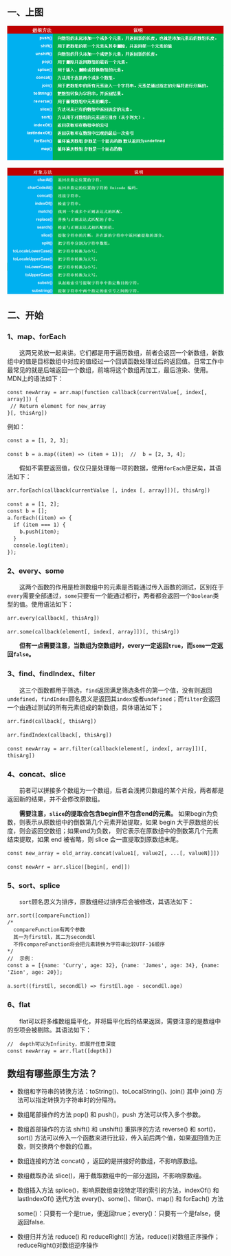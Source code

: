 ## 一、上图

![array](图片/数组用法.png)

![字符串用法](图片/字符串用法-1625660974499.png)

## 二、开始

### 1、map、forEach

  这两兄弟放一起来讲。它们都是用于遍历数组，前者会返回一个新数组，新数组中的值是目标数组中对应的值经过一个回调函数处理过后的返回值。日常工作中最常见的就是后端返回一个数组，前端将这个数组再加工，最后渲染、使用。MDN上的语法如下：

```
const newArray = arr.map(function callback(currentValue[, index[, array]]) {
 // Return element for new_array
}[, thisArg])
```

例如：

```
const a = [1, 2, 3];

const b = a.map((item) => (item + 1));  //  b = [2, 3, 4];
```

  假如不需要返回值，仅仅只是处理每一项的数据，使用`forEach`便足矣，其语法如下：

```
arr.forEach(callback(currentValue [, index [, array]])[, thisArg])

const a = [1, 2];
const b = [];
a.forEach((item) => {
  if (item === 1) {
    b.push(item);
  }
  console.log(item);
});
```

### 2、every、some

  这两个函数的作用是检测数组中的元素是否能通过传入函数的测试，区别在于`every`需要全部通过，`some`只要有一个能通过都行，两者都会返回一个`Boolean`类型的值。使用语法如下：

```
arr.every(callback[, thisArg])

arr.some(callback(element[, index[, array]])[, thisArg])
```

  **但有一点需要注意，当数组为空数组时，every一定返回`true`，而`some`一定返回`false`。**

### 3、find、findIndex、filter

  这三个函数都用于筛选，`find`返回满足筛选条件的第一个值，没有则返回`undefined`，`findIndex`顾名思义是返回其`index`或者`undefined`；而`filter`会返回一个由通过测试的所有元素组成的新数组，具体语法如下；

```
arr.find(callback[, thisArg])

arr.findIndex(callback[, thisArg])

const newArray = arr.filter(callback(element[, index[, array]])[, thisArg])
```

### 4、concat、slice

  前者可以拼接多个数组为一个数组，后者会浅拷贝数组的某个片段，两者都是返回新的结果，并不会修改原数组。

  **需要注意，`slice`的提取会包含begin但不包含end的元素。** 如果begin为负数，则表示从原数组中的倒数第几个元素开始提取，如果 begin 大于原数组的长度，则会返回空数组；如果end为负数， 则它表示在原数组中的倒数第几个元素结束提取，如果 end 被省略，则 slice 会一直提取到原数组末尾。

```
const new_array = old_array.concat(value1[, value2[, ...[, valueN]]])

const newArr = arr.slice([begin[, end]])
```

### 5、sort、splice

  `sort`顾名思义为排序，原数组经过排序后会被修改，其语法如下：

```
arr.sort([compareFunction])
/*
  compareFunction有两个参数
  其一为firstEl，其二为secondEl
  不传compareFunction将会把元素转换为字符串比较UTF-16顺序
*/
//  示例：
const a = [{name: 'Curry', age: 32}, {name: 'James', age: 34}, {name: 'Zion', age: 20}];

a.sort((firstEl, secondEl) => firstEl.age - secondEl.age)
```

### 6、flat

  flat可以将多维数组扁平化，并将扁平化后的结果返回，需要注意的是数组中的空项会被剔除。其语法如下：

```
//  depth可以为Infinity，即展开任意深度
const newArray = arr.flat([depth])
```



## 数组有哪些原生方法？

- 数组和字符串的转换方法：toString()、toLocalString()、join() 其中 join() 方法可以指定转换为字符串时的分隔符。

- 数组尾部操作的方法 pop() 和 push()，push 方法可以传入多个参数。

- 数组首部操作的方法 shift() 和 unshift() 重排序的方法 reverse() 和 sort()，sort() 方法可以传入一个函数来进行比较，传入前后两个值，如果返回值为正数，则交换两个参数的位置。

- 数组连接的方法 concat() ，返回的是拼接好的数组，不影响原数组。

- 数组截取办法 slice()，用于截取数组中的一部分返回，不影响原数组。

- 数组插入方法 splice()，影响原数组查找特定项的索引的方法，indexOf() 和 lastIndexOf() 迭代方法 every()、some()、filter()、map() 和 forEach() 方法

  some()：只要有一个是true，便返回true；every()：只要有一个是false，便返回false.

- 数组归并方法 reduce() 和 reduceRight() 方法，reduce()对数组正序操作；reduceRight()对数组逆序操作

